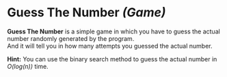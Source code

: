 # Guess The Number <i>(Game)</i>

<b>Guess The Number</b> is a simple game in which you have to guess the actual number randomly generated by the program.</br>
And it will tell you in how many attempts you guessed the actual number.

<b>Hint:</b> You can use the binary search method to guess the actual number in <i>O(log(n))</i> time.
